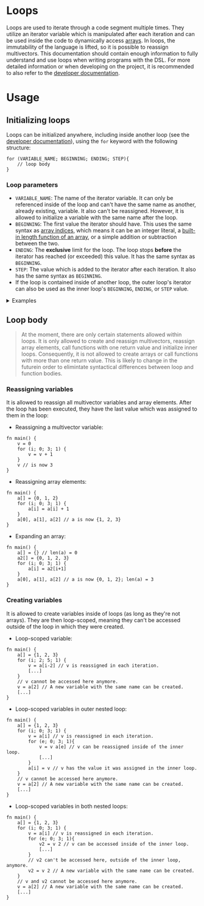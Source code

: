 # Loops
Loops are used to iterate through a code segment multiple times. They utilize an iterator variable which is manipulated after each iteration and can be used inside the code to dynamically access [arrays](documentation_ARRAYS_users.md). In loops, the immutability of the language is lifted, so it is possible to reassign multivectors. This documentation should contain enough information to fully understand and use loops when writing programs with the DSL. For more detailed information or when developing on the project, it is recommended to also refer to the [developer documentation](documentation_LOOPS_developers.md).

# Usage
## Initializing loops
Loops can be initialized anywhere, including inside another loop (see the [developer documentation](documentation_LOOPS_developers.md)), using the `for` keyword with the following structure:
```
for (VARIABLE_NAME; BEGINNING; ENDING; STEP){
	// loop body
}
```
### Loop parameters
- `VARIABLE_NAME`: The name of the iterator variable. It can only be referenced inside of the loop and can't have the same name as another, already existing, variable. It also can't be reassigned. However, it is allowed to initialize a variable with the same name after the loop.
- `BEGINNING`: The first value the iterator should have. This uses the same syntax as [array indices](documentation_ARRAYS_users.md), which means it can be an integer literal, a [built-in length function of an array](documentation_ARRAYS_users.md), or a simple addition or subtraction between the two. 
- `ENDING`: The **exclusive** limit for the loop. The loop stops **before** the iterator has reached (or exceeded) this value. It has the same syntax as `BEGINNING`. 
- `STEP`: The value which is added to the iterator after each iteration. It also has the same syntax as `BEGINNING`.
- If the loop is contained inside of another loop, the outer loop's iterator can also be used as the inner loop's `BEGINNING`, `ENDING`, or `STEP` value. 

<details>
<summary>Examples</summary>

### Examples
- Simple forward loop:
```
for (i; 0; 3; 1) {
	// i will be:
	// First iteration:		0
	// Second iteration:	1
	// Third iteration: 	2
	// Stop after that, because it would reach the ENDING, 3
}
```

- Simple backwards loop:
```
for (i; 3; 0; -1) {
	// i will be:
	// First iteration:		3
	// Second iteration:	2
	// Third iteration: 	1
	// Stop after that, because it would reach the ENDING, 0
}
```

- Skipping forward loop:
```
a[] = {1, 2, 3, 4, 5}
for (i; 0; len(a)+1; 2) {
	// i will be:
	// First iteration:		0
	// Second iteration:	2
	// Third iteration: 	4
	// Stop after that, because it would reach the ENDING, len(a)+1 = 6
}
```

>**_NOTE:_** Expanding array `a` inside the loop would not change the ending of the loop. The size of the array **before** the loop starts is used as parameter. In nested loops, it is possibble to use the expansion of an array in the outer loop to vary parameters of the inner loop, see [NestedLoopsTest](DSL4GA_Test/src/test/java/de/dhbw/rahmlab/dsl4ga/test/loops/NestedLoopsTest.java).`usingVaryingArrayLengthAsInnerParameter()`.

- Skipping backwards loop:
```
for (i; 3; -4; -3) {
	// i will be:
	// First iteration:		3
	// Second iteration:	0
	// Third iteration: 	-3
	// Stop after that, because it would exceed the ENDING, -4
}
```

- Nested loop:
```
for (i; 1; 4; 1) {
	for (e; 0; i; 1){
		// ENDING will be:
		// Outer loop's first iteration:	1
		// 		-> e will be: 0
		// Outer loop's second iteration:	2
		// 		-> e will be: 0, 1
		// Outer loop's third iteration:	3
		// 		-> e will be: 0, 1, 2
	}
}
```

</details>

## Loop body
> At the moment, there are only certain statements allowed within loops. It is only allowed to create and reassign multivectors, reassign array elements, call functions with one return value and initialize inner loops. Consequently, it is not allowed to create arrays or call functions with more than one return value. This is likely to change in the futurein order to elimintate syntactical differences between loop and function bodies. 

### Reassigning variables
It is allowed to reassign all multivector variables and array elements. After the loop has been executed, they have the last value which was assigned to them in the loop: 

- Reassigning a multivector variable:
```
fn main() {
	v = 0
	for (i; 0; 3; 1) {
		v = v + 1
	}
	v // is now 3
}
```

- Reassigning array elements:
```
fn main() {
	a[] = {0, 1, 2}
	for (i; 0; 3; 1) {
		a[i] = a[i] + 1
	}
	a[0], a[1], a[2] // a is now {1, 2, 3}
}
```

- Expanding an array:
```
fn main() {
	a[] = {} // len(a) = 0
	a2[] = {0, 1, 2, 3}
	for (i; 0; 3; 1) {
		a[i] = a2[i+1]
	}
	a[0], a[1], a[2] // a is now {0, 1, 2}; len(a) = 3
}
```

### Creating variables
It is allowed to create variables inside of loops (as long as they're not arrays). They are then loop-scoped, meaning they can't be accessed outside of the loop in which they were created.
- Loop-scoped variable:
```
fn main() {
	a[] = {1, 2, 3}
	for (i; 2; 5; 1) {
		v = a[i-2] // v is reassigned in each iteration.
		[...]
	}
	// v cannot be accessed here anymore.
	v = a[2] // A new variable with the same name can be created.
	[...]
}
```
- Loop-scoped variables in outer nested loop: 
```
fn main() {
	a[] = {1, 2, 3}
	for (i; 0; 3; 1) {
		v = a[i] // v is reassigned in each iteration.
		for (e; 0; 3; 1){
			v = v a[e] // v can be reassigned inside of the inner loop.
			[...]
		}
		a[i] = v // v has the value it was assigned in the inner loop.
	}
	// v cannot be accessed here anymore.
	v = a[2] // A new variable with the same name can be created.
	[...]
}
```
- Loop-scoped variables in both nested loops: 
```
fn main() {
	a[] = {1, 2, 3}
	for (i; 0; 3; 1) {
		v = a[i] // v is reassigned in each iteration.
		for (e; 0; 3; 1){
			v2 = v 2 // v can be accessed inside of the inner loop.
			[...]
		}
		// v2 can't be accessed here, outside of the inner loop, anymore.
		v2 = v 2 // A new variable with the same name can be created.
	}
	// v and v2 cannot be accessed here anymore.
	v = a[2] // A new variable with the same name can be created.
	[...]
}
```
